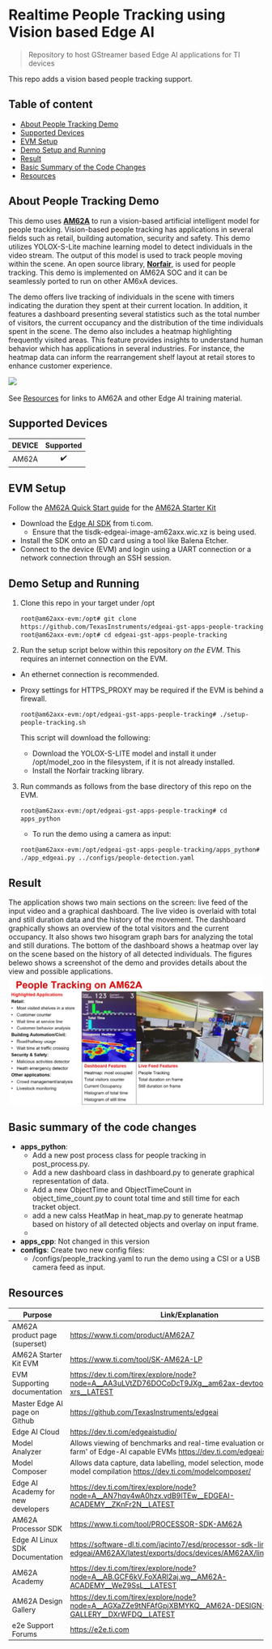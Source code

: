 # Realtime People Tracking using Vision based Edge AI
> Repository to host GStreamer based Edge AI applications for TI devices

This repo adds a vision based people tracking support.

## Table of content
- [About People Tracking Demo](#about-people-tracking-demo)
- [Supported Devices](#supported-devices)
- [EVM Setup](#evm-setup)
- [Demo Setup and Running](#demo-setup-and-running)
- [Result](#result)
- [Basic Summary of the Code Changes](#basic-summary-of-the-code-changes)
- [Resources](#resources)

## About People Tracking Demo
This demo uses **[AM62A](https://www.ti.com/tool/SK-AM62A-LP)** to run a vision-based artificial intelligent model for people tracking. Vision-based people tracking has applications in several fields such as retail, building automation, security and safety. This demo utilizes YOLOX-S-Lite machine learning model to detect individuals in the video stream. The output of this model is used to track people moving within the scene. An open source library, **[Norfair](https://github.com/tryolabs/norfair)**, is used for people tracking. This demo is implemented on AM62A SOC and it can be seamlessly ported to run on other AM6xA devices.

The demo offers live tracking of individuals in the scene with timers indicating the duration they spent at their current location. In addition, it features a dashboard presenting several statistics such as the total number of visitors, the current occupancy and the distribution of the time individuals spent in the scene. The demo also includes a heatmap highlighting frequently visited areas. This feature provides insights to understand human behavior which has applications in several industries. For instance, the heatmap data can inform the rearrangement shelf layout at retail stores to enhance customer experience.


![](./doc/people_tracking.gif)

See [Resources](#resources) for links to AM62A and other Edge AI training material.

## Supported Devices

| **DEVICE**              | **Supported**      |
| :---:                   | :---:              |
| AM62A                   | :heavy_check_mark: |

## EVM Setup

Follow the [AM62A Quick Start guide](https://dev.ti.com/tirex/explore/node?node=A__AQniYj7pI2aoPAFMxWtKDQ__am62ax-devtools__FUz-xrs__LATEST) for the [AM62A Starter Kit](https://www.ti.com/tool/SK-AM62A-LP)
* Download the [Edge AI SDK](https://www.ti.com/tool/download/PROCESSOR-SDK-LINUX-AM62A) from ti.com. 
    * Ensure that the tisdk-edgeai-image-am62axx.wic.xz is being used.
* Install the SDK onto an SD card using a tool like Balena Etcher.
* Connect to the device (EVM) and login using a UART connection or a network connection through an SSH session.

## Demo Setup and Running
1. Clone this repo in your target under /opt

    ```console
    root@am62axx-evm:/opt# git clone https://github.com/TexasInstruments/edgeai-gst-apps-people-tracking
    root@am62axx-evm:/opt# cd edgeai-gst-apps-people-tracking
    ```

2. Run the setup script below within this repository *on the EVM*. This requires an internet connection on the EVM. 
*  An ethernet connection is recommended. 
*  Proxy settings for HTTPS_PROXY may be required if the EVM is behind a firewall.

    ```console
    root@am62axx-evm:/opt/edgeai-gst-apps-people-tracking# ./setup-people-tracking.sh
    ```

    This script will download the following:
    * Download the YOLOX-S-LITE model and install it under /opt/model_zoo in the filesystem, if it is not already installed.
    * Install the Norfair tracking library. 


3. Run commands as follows from the base directory of this repo on the EVM.

    ```console
    root@am62axx-evm:/opt/edgeai-gst-apps-people-tracking# cd apps_python
    ```

   * To run the demo using a camera as input:
    ```console
    root@am62axx-evm:/opt/edgeai-gst-apps-people-tracking/apps_python# ./app_edgeai.py ../configs/people-detection.yaml
    ```

## Result
The application shows two main sections on the screen: live feed of the input video and a graphical dashboard. The live video is overlaid with total and still duration data and the history of the movement. The dashboard graphically shows an overview of the total visitors and the current occupancy. It also shows two hisogram graph bars for analyzing the total and still durations. The bottom of the dashboard shows a heatmap over lay on the scene based on the history of all detected individuals. The figures belewo shows a screenshot of the demo and provides details about the view and possible applications.
![](./doc/people_tracking_screen.jpg)

## Basic summary of the code changes
* **apps_python**:
  * Add a new post process class for people tracking in post_process.py.
  * Add a new dashboard class in dashboard.py to generate graphical representation of data.
  * Add a new ObjectTime and ObjectTimeCount in object_time_count.py to count total time and still time for each tracket object.
  * add a new calss HeatMap in heat_map.py to generate heatmap based on history of all detected objects and overlay on input frame.
  * 
* **apps_cpp**:    Not changed in this version
* **configs**:     Create two new config files:
  * /configs/people_tracking.yaml to run the demo using a CSI or a USB camera feed as input. 

## Resources


| Purpose | Link/Explanation | 
| ------- | ----- | 
|AM62A product page (superset) | https://www.ti.com/product/AM62A7 
| AM62A Starter Kit EVM | https://www.ti.com/tool/SK-AM62A-LP 
| EVM Supporting documentation | https://dev.ti.com/tirex/explore/node?node=A__AA3uLVtZD76DOCoDcT9JXg__am62ax-devtools__FUz-xrs__LATEST
| Master Edge AI page on Github |  https://github.com/TexasInstruments/edgeai 
| Edge AI Cloud | https://dev.ti.com/edgeaistudio/
| Model Analyzer | Allows viewing of benchmarks and real-time evaluation on a 'server farm' of Edge-AI capable EVMs https://dev.ti.com/edgeaisession/
| Model Composer | Allows data capture, data labelling, model selection, model training, and model compilation https://dev.ti.com/modelcomposer/
| Edge AI Academy for new developers | https://dev.ti.com/tirex/explore/node?node=A__AN7hqv4wA0hzx.vdB9lTEw__EDGEAI-ACADEMY__ZKnFr2N__LATEST
| AM62A Processor SDK | https://www.ti.com/tool/PROCESSOR-SDK-AM62A
| Edge AI Linux SDK Documentation | https://software-dl.ti.com/jacinto7/esd/processor-sdk-linux-edgeai/AM62AX/latest/exports/docs/devices/AM62AX/linux/index.html
| AM62A Academy | https://dev.ti.com/tirex/explore/node?node=A__AB.GCF6kV.FoXARl2aj.wg__AM62A-ACADEMY__WeZ9SsL__LATEST
| AM62A Design Gallery | https://dev.ti.com/tirex/explore/node?node=A__AGXaZZe9tNFAfGpjXBMYKQ__AM62A-DESIGN-GALLERY__DXrWFDQ__LATEST
| e2e Support Forums | https://e2e.ti.com



